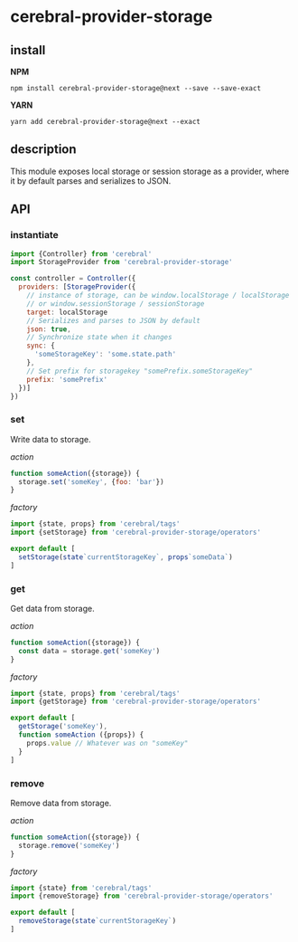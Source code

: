 # cerebral-provider-storage

## install
**NPM**

`npm install cerebral-provider-storage@next --save --save-exact`

**YARN**

`yarn add cerebral-provider-storage@next --exact`

## description
This module exposes local storage or session storage as a provider,
where it by default parses and serializes to JSON.

## API

### instantiate

```js
import {Controller} from 'cerebral'
import StorageProvider from 'cerebral-provider-storage'

const controller = Controller({
  providers: [StorageProvider({
    // instance of storage, can be window.localStorage / localStorage
    // or window.sessionStorage / sessionStorage
    target: localStorage
    // Serializes and parses to JSON by default
    json: true,
    // Synchronize state when it changes
    sync: {
      'someStorageKey': 'some.state.path'
    },
    // Set prefix for storagekey "somePrefix.someStorageKey"
    prefix: 'somePrefix'
  })]
})
```

### set
Write data to storage.

*action*
```javascript
function someAction({storage}) {
  storage.set('someKey', {foo: 'bar'})
}
```

*factory*
```javascript
import {state, props} from 'cerebral/tags'
import {setStorage} from 'cerebral-provider-storage/operators'

export default [
  setStorage(state`currentStorageKey`, props`someData`)
]
```

### get
Get data from storage.

*action*
```javascript
function someAction({storage}) {
  const data = storage.get('someKey')
}
```

*factory*
```javascript
import {state, props} from 'cerebral/tags'
import {getStorage} from 'cerebral-provider-storage/operators'

export default [
  getStorage('someKey'),
  function someAction ({props}) {
    props.value // Whatever was on "someKey"
  }
]
```

### remove
Remove data from storage.

*action*
```javascript
function someAction({storage}) {
  storage.remove('someKey')
}
```

*factory*
```javascript
import {state} from 'cerebral/tags'
import {removeStorage} from 'cerebral-provider-storage/operators'

export default [
  removeStorage(state`currentStorageKey`)
]
```
